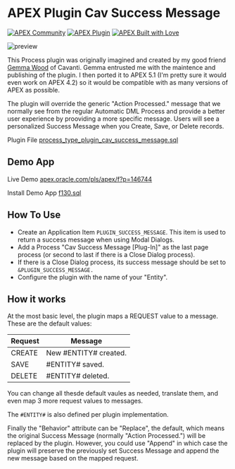 
# APEX Plugin Cav Success Message

[![APEX Community](https://cdn.rawgit.com/Dani3lSun/apex-github-badges/78c5adbe/badges/apex-community-badge.svg)](https://github.com/Dani3lSun/apex-github-badges) [![APEX Plugin](https://cdn.rawgit.com/Dani3lSun/apex-github-badges/b7e95341/badges/apex-plugin-badge.svg)](https://github.com/Dani3lSun/apex-github-badges)
[![APEX Built with Love](https://cdn.rawgit.com/Dani3lSun/apex-github-badges/7919f913/badges/apex-love-badge.svg)](https://github.com/Dani3lSun/apex-github-badges)


![preview](preview.gif)

This Process plugin was originally imagined and created by my good friend [Gemma Wood](https://twitter.com/gemmawood) of Cavanti. Gemma entrusted me with the maintence and publishing of the plugin. I then ported it to APEX 5.1 (I'm pretty sure it would even work on APEX 4.2) so it would be compatible with as many versions of APEX as possible. 

The plugin will override the generic "Action Processed." message that we normally see from the regular Automatic DML Process and provide a better user experience by prooviding a more specific message. Users will see a personalized Success Message when you Create, Save, or Delete records. 

Plugin File [process_type_plugin_cav_success_message.sql](process_type_plugin_cav_success_message.sql)


## Demo App

Live Demo [apex.oracle.com/pls/apex/f?p=146744](https://apex.oracle.com/pls/apex/f?p=146744)

Install Demo App [f130.sql](apex/f130.sql)

## How To Use

* Create an Application Item `PLUGIN_SUCCESS_MESSAGE`. This item is used to return a success message when using Modal Dialogs.
* Add a Process "Cav Success Message \[Plug-In\]" as the last page process (or second to last if there is a Close Dialog process).
* If there is a Close Dialog process, its success message should be set to `&PLUGIN_SUCCESS_MESSAGE.`
* Configure the plugin with the name of your "Entity".

## How it works

At the most basic level, the plugin maps a REQUEST value to a message. These are the default values:

| Request   |  Message          |
|:----------|-------------------|
| CREATE    | New #ENTITY# created. |
| SAVE      | #ENTITY# saved.   |
| DELETE    | #ENTITY# deleted. |

You can change all thesde default vaules as needed, translate them, and even map 3 more request values to messages.

The `#ENTITY#` is also defined per plugin implementation.

Finally the "Behavior" attribute can be "Replace", the default, which means the original Success Message (normally "Action Processed.") will be replaced by the plugin.  However, you could use "Append" in which case the plugin will preserve the previously set Success Message and append the new message based on the mapped request.


